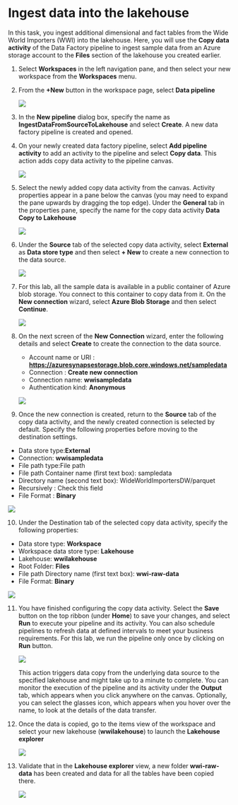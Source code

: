 # Ingest data into the lakehouse
In this task, you ingest additional dimensional and fact tables from the Wide World Importers (WWI) into the lakehouse.
Here, you will use the **Copy data activity** of the Data Factory pipeline to ingest sample data from an Azure storage account to the **Files** section of the lakehouse you created earlier.

1. Select **Workspaces** in the left navigation pane, and then select your new workspace from the **Workspaces** menu.

2. From the **+New** button in the workspace page, select **Data pipeline**

   ![](images/create-data-pipeline.png)

3. In the **New pipeline** dialog box, specify the name as **IngestDataFromSourceToLakehouse** and select **Create**. A new data factory pipeline is created and opened.
  
4. On your newly created data factory pipeline, select **Add pipeline activity** to add an activity to the pipeline and select **Copy data**. This action adds copy data activity to the pipeline canvas.

   ![](images/pipeline-copy-data.png)

5. Select the newly added copy data activity from the canvas. Activity properties appear in a pane below the canvas (you may need to expand the pane upwards by dragging the top edge). Under the **General** tab in the properties pane, specify the name for the copy data activity **Data Copy to Lakehouse**

   ![](images/data-copy-to-lakehouse.png)

6. Under the **Source** tab of the selected copy data activity, select **External** as **Data store type** and then select **+ New** to create a new connection to the data source.
   
   ![](images/data-store-source-external.png)
   
7. For this lab, all the sample data is available in a public container of Azure blob storage. You connect to this container to copy data from it. On the **New connection** wizard, select **Azure Blob Storage** and then select **Continue**.

   ![](images/new-connection-azure-blob-storage.png)

8. On the next screen of the **New Connection** wizard, enter the following details and select **Create** to create the connection to the data source.
   - Account name or URI : **https://azuresynapsestorage.blob.core.windows.net/sampledata**
   - Connection	: **Create new connection**
   - Connection name:	**wwisampledata**
   - Authentication kind:	**Anonymous**
     
    ![](images/connection-settings-details.png)

9. Once the new connection is created, return to the **Source** tab of the copy data activity, and the newly created connection is selected by default. Specify the following properties before moving to the destination settings.
- Data store type:**External**
- Connection: **wwisampledata**
- File path type:File path
- File path	Container name (first text box): sampledata
- Directory name (second text box): WideWorldImportersDW/parquet
- Recursively	: Check this field
- File Format	: **Binary**

 ![](images/source-tab-details.png)

10. Under the Destination tab of the selected copy data activity, specify the following properties:

- Data store type: **Workspace**
- Workspace data store type: **Lakehouse**
- Lakehouse: **wwilakehouse**
- Root Folder: **Files**
- File path	Directory name (first text box): **wwi-raw-data**
- File Format: **Binary**

 ![](images/destination-tab-details.png)

11. You have finished configuring the copy data activity. Select the **Save** button on the top ribbon (under **Home**) to save your changes, and select **Run** to execute your pipeline and its activity. You can also schedule pipelines to refresh data at defined intervals to meet your business requirements. For this lab, we run the pipeline only once by clicking on **Run** button.

    ![](images/save-run-output-tab.png)

    This action triggers data copy from the underlying data source to the specified lakehouse and might take up to a minute to complete. You can monitor the execution of the pipeline and its activity under the **Output** tab, which appears when you click anywhere on the canvas. Optionally, you can select the glasses icon, which appears when you hover over the name, to look at the details of the data transfer.

12. Once the data is copied, go to the items view of the workspace and select your new lakehouse (**wwilakehouse**) to launch the **Lakehouse explorer**

    ![](images/item-view-select-lakehousepng)

13. Validate that in the **Lakehouse explorer** view, a new folder **wwi-raw-data** has been created and data for all the tables have been copied there.

    ![](images/validate-destination-table.png)
